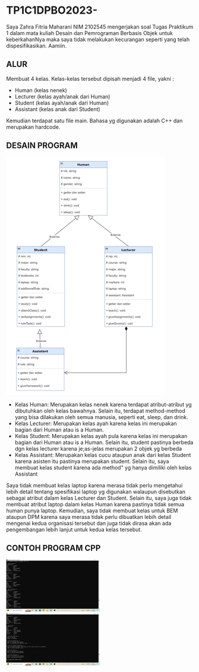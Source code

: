 # TP1C1DPBO2023-

Saya Zahra Fitria Maharani NIM 2102545 mengerjakan soal Tugas Praktikum 1 dalam mata kuliah Desain dan Pemrograman Berbasis Objek untuk keberkahanNya maka saya tidak melakukan kecurangan seperti yang telah dispesifikasikan. Aamiin.

## ALUR

Membuat 4 kelas. Kelas-kelas tersebut dipisah menjadi 4 file, yakni :
- Human (kelas nenek)
- Lecturer (kelas ayah/anak dari Human)
- Student (kelas ayah/anak dari Human)
- Assistant (kelas anak dari Student)

Kemudian terdapat satu file main. Bahasa yg digunakan adalah C++ dan merupakan hardcode.

## DESAIN PROGRAM
![image.png](https://github.com/zahraftrm/TP1C1DPBO2023/blob/main/desain.png)

- Kelas Human: 
  Merupakan kelas nenek karena terdapat atribut-atribut yg dibutuhkan oleh kelas bawahnya. Selain itu, terdapat method-method yang bisa dilakukan oleh semua manusia,  seperti eat, sleep, dan drink.  
- Kelas Lecturer: Merupakan kelas ayah karena kelas ini merupakan bagian dari Human atau is a Human.
- Kelas Student: Merupakan kelas ayah pula karena kelas ini merupakan bagian dari Human atau is a Human. Selain itu, student pastinya berbeda dgn kelas lecturer karena je;as-jelas merupakan 2 objek yg berbeda
- Kelas Assistant: Merupakan kelas cucu ataupun anak dari kelas Student karena asisten itu pastinya merupakan student. Selain itu, saya membuat kelas student karena ada method" yg hanya dimiliki oleh kelas Assistant

Saya tidak membuat kelas laptop karena merasa tidak perlu mengetahui lebih detail tentang spesifikasi laptop yg digunakan walaupun disebutkan sebagai atribut dalam kelas Lecturer dan Student. Selain itu, saya juga tidak membuat atribut laptop dalam kelas Human karena pastinya tidak semua human punya laptop. Kemudian, saya tidak membuat kelas untuk BEM ataupun DPM karena saya merasa tidak perlu dibuatkan lebih detail mengenai kedua organisasi tersebut dan juga tidak dirasa akan ada pengembangan lebih lanjut untuk kedua kelas tersebut.

## CONTOH PROGRAM CPP
<img src="https://github.com/zahraftrm/TP1C1DPBO2023/blob/main/Screenshots/Screenshot%20(1129).png" width=50% height=50%>
<img src="https://github.com/zahraftrm/TP1C1DPBO2023/blob/main/Screenshots/Screenshot%20(1130).png" width=50% height=50%>
